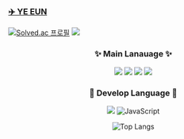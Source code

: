 ### <a href="https://codingbread.tistory.com/"> :airplane: YE EUN </a>
[![Solved.ac
프로필](http://mazassumnida.wtf/api/mini/generate_badge?boj=백준아이디)](https://solved.ac/alice6580) <a href="https://www.linkedin.com/in/yeeun-kim-03163329a/"> <img src="https://img.shields.io/badge/linkedin-%230A66C2.svg?&style=for-the-badge&logo=linkedin&logoColor=white" /> </a>
<div align = "center"> 
  
### ✨ Main Lanauage ✨

<img src="https://img.shields.io/badge/swift-%23FA7343.svg?&style=for-the-badge&logo=swift&logoColor=white" /> <img src="https://img.shields.io/badge/ios-%23000000.svg?&style=for-the-badge&logo=ios&logoColor=white" /> <img src="https://img.shields.io/badge/java-%23007396.svg?&style=for-the-badge&logo=java&logoColor=white" /> <img src="https://img.shields.io/badge/android-%233DDC84.svg?&style=for-the-badge&logo=android&logoColor=black" />


### 💬 Develop Language 💬

<img src="https://img.shields.io/badge/node.js-%23339933.svg?&style=for-the-badge&logo=node.js&logoColor=white"/> ![JavaScript](https://img.shields.io/badge/javascript-%23323330.svg?style=for-the-badge&logo=javascript&logoColor=%23F7DF1E)


![Top Langs](https://github-readme-stats.vercel.app/api/top-langs/?username=kimyenida&layout=compact)
</div>
<!--
**kimyenida/kimyenida** is a ✨ _special_ ✨ repository because its `README.md` (this file) appears on your GitHub profile.

Here are some ideas to get you started:

- 🔭 I’m currently working on ...
- 🌱 I’m currently learning ...
- 👯 I’m looking to collaborate on ...
- 🤔 I’m looking for help with ...
- 💬 Ask me about ...
- 📫 How to reach me: ...
- 😄 Pronouns: ...
- ⚡ Fun fact: ...
-->
